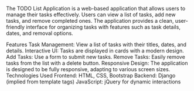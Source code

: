The TODO List Application is a web-based application that allows users to manage their tasks effectively. Users can view a list of tasks, add new tasks, and remove completed ones. The application provides a clean, user-friendly interface for organizing tasks with features such as task details, dates, and removal options.

Features Task Management: View a list of tasks with their titles, dates, and details. Interactive UI: Tasks are displayed in cards with a modern design. Add Tasks: Use a form to submit new tasks. Remove Tasks: Easily remove tasks from the list with a delete button. Responsive Design: The application is designed to be fully responsive, adapting to various screen sizes. Technologies Used Frontend: HTML, CSS, Bootstrap Backend: Django (implied from template tags) JavaScript: jQuery for dynamic interactions
